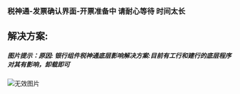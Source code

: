 ### 税神通-发票确认界面-开票准备中 请耐心等待 时间太长 



## 解决方案:

##### 图片提示：原因:&nbsp;银行组件税神通底层影响解决方案:目前有工行和建行的底层程序对其有影响，卸载即可



![无效图片](https://cdn.jsdelivr.net/gh/IAskWind/lazy66-site/images/question/1_20181018162426.png)